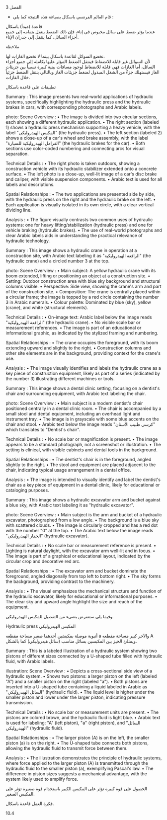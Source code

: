 3
الفصل <!-- text, from page 0 (l=0.852,t=0.033,r=0.925,b=0.074), with ID a2bad9de-5cb4-4b0d-aaa6-fc32ca87d978 -->

* قام العالم الفرنسي باسكال بصياغة هذه النتيجة كما يلي : <!-- text, from page 0 (l=0.462,t=0.087,r=0.931,b=0.113), with ID 9cbaccda-f2d5-4192-a418-6657fdb2b2e5 -->

قاعدة (مبدأ) باسكال  
عندما يؤثر ضغط على سائل محبوس في إناء، فإن ذلك الضغط ينتقل بتمامه إلى جميع أجزاء السائل، كما ينتقل إلى جدران الإناء. <!-- text, from page 0 (l=0.071,t=0.118,r=0.928,b=0.194), with ID 22d3f4c0-3239-4c07-adf6-e3d22db6ba07 -->

ملاحظة

تخضع السوائل لقاعدة باسكال بينما لا تخضع الغازات لها،  
لأن السوائل غير قابلة للانضغاط فينتقل الضغط المؤثر عليها بكامله إلى جميع أجزاء السائل، أما الغازات فهي قابلة للانضغاط لوجود مسافات بينية كبيرة نسبياً بين جزيئات الغاز فيستهلك جزءٌ من الشغل المبذول لضغط جزيئات الغاز وبالتالي ينتقل الضغط جزئياً خلال الغازات. <!-- text, from page 0 (l=0.071,t=0.208,r=0.940,b=0.345), with ID b4976f93-3dd6-45e8-99a5-39ecc7908ddf -->

تطبيقات على قاعدة باسكال <!-- text, from page 0 (l=0.616,t=0.360,r=0.930,b=0.400), with ID c391f369-6779-4101-9587-19289d07d170 -->

Summary : This image presents two real-world applications of hydraulic systems, specifically highlighting the hydraulic press and the hydraulic brakes in cars, with corresponding photographs and Arabic labels.

photo:
Scene Overview :
  • The image is divided into two circular sections, each showing a different hydraulic application.
  • The right section (labeled 1) shows a hydraulic press mechanism supporting a heavy vehicle, with the label "المكبس الهيدروليكي" (the hydraulic press).
  • The left section (labeled 2) shows a close-up of a car's wheel and brake assembly, with the label "الفرامل الهيدروليكية للسيارة" (the hydraulic brakes for the car).
  • Both sections use color-coded numbering and connecting arcs for visual separation.

Technical Details :
  • The right photo is taken outdoors, showing a construction vehicle with its hydraulic stabilizer extended onto a concrete surface.
  • The left photo is a close-up, well-lit image of a car's disc brake and caliper, with visible suspension components.
  • Arabic text is used for all labels and descriptions.

Spatial Relationships :
  • The two applications are presented side by side, with the hydraulic press on the right and the hydraulic brake on the left.
  • Each application is visually isolated in its own circle, with a clear vertical dividing line.

Analysis :
  • The figure visually contrasts two common uses of hydraulic systems: one for heavy lifting/stabilization (hydraulic press) and one for vehicle braking (hydraulic brakes).
  • The use of real-world photographs and clear Arabic labels aids in understanding the practical relevance of hydraulic technology. <!-- figure, from page 0 (l=0.579,t=0.406,r=0.921,b=0.585), with ID f4be1c29-7088-445c-a1af-c721c7ae0e7d -->

Summary : This image shows a hydraulic crane in operation at a construction site, with Arabic text labeling it as "الرافعة الهيدروليكية" (the hydraulic crane) and a circled number 3 at the top.

photo:
Scene Overview :
  • Main subject: A yellow hydraulic crane with its boom extended, lifting or positioning an object at a construction site.
  • Setting: Outdoor construction area with blue sky background and structural columns visible.
  • Perspective: Side view, showing the crane's arm and part of the construction site.
  • Composition: The crane is centrally placed within a circular frame; the image is topped by a red circle containing the number 3 in Arabic numerals.
  • Colour palette: Dominated by blue (sky), yellow (crane), and white (structural elements).

Technical Details :
  • On-image text: Arabic label below the image reads "الرافعة الهيدروليكية" (the hydraulic crane).
  • No visible scale bar or measurement references.
  • The image is part of an educational or informational graphic, as indicated by the stylized framing and numbering.

Spatial Relationships :
  • The crane occupies the foreground, with its boom extending upward and slightly to the right.
  • Construction columns and other site elements are in the background, providing context for the crane's use.

Analysis :
  • The image visually identifies and labels the hydraulic crane as a key piece of construction equipment, likely as part of a series (indicated by the number 3) illustrating different machines or tools. <!-- figure, from page 0 (l=0.410,t=0.409,r=0.588,b=0.579), with ID ce88bac2-74c7-4e0b-933a-b6fc68a448c6 -->

Summary : This image shows a dental clinic setting, focusing on a dentist's chair and surrounding equipment, with Arabic text labeling the chair.

photo:
Scene Overview :
  • Main subject is a modern dentist's chair positioned centrally in a dental clinic room.
  • The chair is accompanied by a small stool and dental equipment, including an overhead light and instrument tray.
  • The image is in grayscale with some blue accents on the chair and stool.
  • Arabic text below the image reads "كرسي طبيب الأسنان" which translates to "Dentist's chair".

Technical Details :
  • No scale bar or magnification is present.
  • The image appears to be a standard photograph, not a screenshot or illustration.
  • The setting is clinical, with visible cabinets and dental tools in the background.

Spatial Relationships :
  • The dentist's chair is in the foreground, angled slightly to the right.
  • The stool and equipment are placed adjacent to the chair, indicating typical usage arrangement in a dental office.

Analysis :
  • The image is intended to visually identify and label the dentist's chair as a key piece of equipment in a dental clinic, likely for educational or cataloging purposes. <!-- figure, from page 0 (l=0.247,t=0.406,r=0.414,b=0.584), with ID 3192ad63-1809-43b5-9071-e16ab52e64ac -->

Summary : This image shows a hydraulic excavator arm and bucket against a blue sky, with Arabic text labeling it as "hydraulic excavator".

photo:
Scene Overview :
  • Main subject is the arm and bucket of a hydraulic excavator, photographed from a low angle.
  • The background is a blue sky with scattered clouds.
  • The image is circularly cropped and has a red dot with the number "0" at the top.
  • The Arabic text below the image reads "الحفار الهيدروليكي" (hydraulic excavator).

Technical Details :
  • No scale bar or measurement reference is present.
  • Lighting is natural daylight, with the excavator arm well-lit and in focus.
  • The image is part of a graphical or educational layout, indicated by the circular crop and decorative red arc.

Spatial Relationships :
  • The excavator arm and bucket dominate the foreground, angled diagonally from top left to bottom right.
  • The sky forms the background, providing contrast to the machinery.

Analysis :
  • The visual emphasizes the mechanical structure and function of the hydraulic excavator, likely for educational or informational purposes.
  • The clear sky and upward angle highlight the size and reach of the equipment. <!-- figure, from page 0 (l=0.071,t=0.408,r=0.253,b=0.581), with ID d3878378-fd26-4bb3-b352-629f3391d40f -->

وفيما يلي ستتعرض بشيء من التفصيل للمكبس الهيدروليكي. <!-- text, from page 0 (l=0.438,t=0.595,r=0.931,b=0.625), with ID 42dd636b-5a82-4696-bea5-cdc6b4768f7e -->

Hydraulic press المكبس الهيدروليكي <!-- text, from page 0 (l=0.513,t=0.635,r=0.931,b=0.670), with ID cf5bcab2-a0e4-4395-b2e3-6c323f81de96 -->

أنبوبة موصلة بمكبسَين أحدهما صغير مساحة مقطعه a والآخر كبير مساحة مقطعه A ويمتلئ الحيز بين المكبسين بسائل مناسب (سائل هيدروليكي) كما بالشكل. <!-- text, from page 0 (l=0.405,t=0.676,r=0.949,b=0.781), with ID a9f2f3fc-e0aa-4e44-85a7-cd79b5bdb1a4 -->

Summary : This is a labeled illustration of a hydraulic system showing two pistons of different sizes connected by a U-shaped tube filled with hydraulic fluid, with Arabic labels.

illustration:
Scene Overview :
  • Depicts a cross-sectional side view of a hydraulic system.
  • Shows two pistons: a larger piston on the left (labeled "A") and a smaller piston on the right (labeled "a").
  • Both pistons are inserted into a U-shaped tube containing a liquid labeled in Arabic as "السائل الهيدروليكي" (hydraulic fluid).
  • The liquid level is higher under the smaller piston and lower under the larger piston, indicating pressure transmission.

Technical Details :
  • No scale bar or measurement units are present.
  • The pistons are colored brown, and the hydraulic fluid is light blue.
  • Arabic text is used for labeling: "A" (left piston), "a" (right piston), and "السائل الهيدروليكي" (hydraulic fluid).

Spatial Relationships :
  • The larger piston (A) is on the left, the smaller piston (a) is on the right.
  • The U-shaped tube connects both pistons, allowing the hydraulic fluid to transmit force between them.

Analysis :
  • The illustration demonstrates the principle of hydraulic systems, where force applied to the larger piston (A) is transmitted through the hydraulic fluid to the smaller piston (a), exemplifying Pascal's law.
  • The difference in piston sizes suggests a mechanical advantage, with the system likely used to amplify force. <!-- figure, from page 0 (l=0.075,t=0.659,r=0.344,b=0.773), with ID 24a1eefc-0979-4d14-899c-c4cc70556eca -->

الحصول على قوة كبيرة تؤثر على المكبس الكبير باستخدام قوة صغيرة تؤثر على المكبس الصغير. <!-- text, from page 0 (l=0.135,t=0.785,r=0.952,b=0.842), with ID 7ec254ac-bcea-479b-9b76-372b681d0ca1 -->

فكرة العمل
قاعدة باسكال. <!-- text, from page 0 (l=0.752,t=0.854,r=0.947,b=0.896), with ID 9a489f42-c1f8-4b78-9689-2f3263f22bc2 -->

$10.4$ <!-- marginalia, from page 0 (l=0.869,t=0.921,r=0.923,b=0.950), with ID a606b03c-2e8a-4faa-a1fd-a89fd33e1915 -->